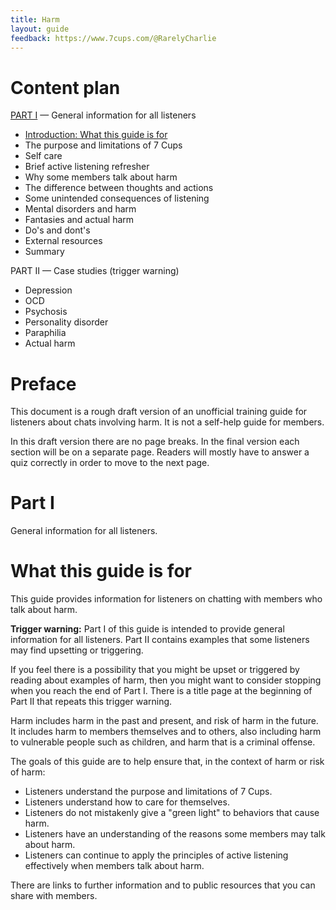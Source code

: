 ```yaml
---
title: Harm
layout: guide
feedback: https://www.7cups.com/@RarelyCharlie
---
```

# Content plan
[PART I](#part-i) — General information for all listeners
-	[Introduction: What this guide is for](#what-this-guide-is-for)
-	The purpose and limitations of 7 Cups
-	Self care
-	Brief active listening refresher
-	Why some members talk about harm
-	The difference between thoughts and actions
-	Some unintended consequences of listening
-	Mental disorders and harm
-	Fantasies and actual harm
-	Do's and dont's
-	External resources
-	Summary
	
PART II — Case studies (trigger warning)
-	Depression
-	OCD
-	Psychosis
-	Personality disorder
-	Paraphilia
-	Actual harm

# Preface
This document is a rough draft version of an unofficial training guide for listeners about chats involving harm. It is not a self-help guide for members.

In this draft version there are no page breaks. In the final version each section will be on a separate page. Readers will mostly have to answer a quiz correctly in order to move to the next page.<a href="0"></a>

# Part I
General information for all listeners.

# What this guide is for
This guide provides information for listeners on chatting with members who talk about harm.

**Trigger warning:** Part I of this guide is intended to provide general information for all listeners. Part II contains examples that some listeners may find upsetting or triggering. 

If you feel there is a possibility that you might be upset or triggered by reading about examples of harm, then you might want to consider stopping when you reach the end of Part I. There is a title page at the beginning of Part II that repeats this trigger warning.

Harm includes harm in the past and present, and risk of harm in the future. It includes harm to members themselves and to others, also including harm to vulnerable people such as children, and harm that is a criminal offense.

The goals of this guide are to help ensure that, in the context of harm or risk of harm:
- Listeners understand the purpose and limitations of 7 Cups.
- Listeners understand how to care for themselves.
- Listeners do not mistakenly give a "green light" to behaviors that cause harm.
- Listeners have an understanding of the reasons some members may talk about harm.
- Listeners can continue to apply the principles of active listening effectively when members talk about harm.

There are links to further information and to public resources that you can share with members.
